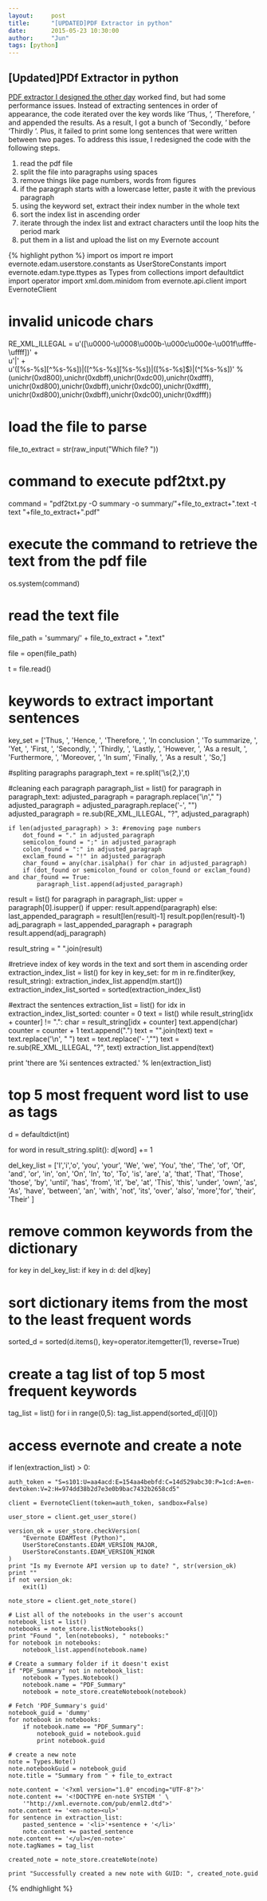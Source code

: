 ```yaml
---
layout:     post
title:      "[UPDATED]PDF Extractor in python"
date:       2015-05-23 10:30:00
author:     "Jun"
tags: [python]
---
```


<h2 class="section-heading">[Updated]PDf Extractor in python</h2>
<p><a href="http://jsideas.net/python/2015/05/16/pdf_extractor/">PDF extractor I designed the other day</a> worked find, but had some performance issues. Instead of extracting sentences in order of appearance, the code iterated over the key words like ‘Thus, ‘, ‘Therefore, ‘ and appended the results. As a result, I got a bunch of ‘Secondly, ‘ before ‘Thirdly ‘. Plus, it failed to print some long sentences that were written between two pages. To address this issue, I redesigned the code with the following steps.</p>

<ol>
	<li>read the pdf file</li>
	<li>split the file into paragraphs using spaces</li>
	<li>remove things like page numbers, words from figures</li>
	<li>if the paragraph starts with a lowercase letter, paste it with the previous paragraph</li>
	<li>using the keyword set, extract their index number in the whole text</li>
	<li>sort the index list in ascending order</li>
	<li>iterate through the index list and extract characters until the loop hits the period mark</li>
	<li>put them in a list and upload the list on my Evernote account</li>
</ol>

{% highlight python %}
import os
import re
import evernote.edam.userstore.constants as UserStoreConstants
import evernote.edam.type.ttypes as Types
from collections import defaultdict
import operator
import xml.dom.minidom
from evernote.api.client import EvernoteClient

# invalid unicode chars
RE_XML_ILLEGAL = u'([\u0000-\u0008\u000b-\u000c\u000e-\u001f\ufffe-\uffff])' + \
                 u'|' + \
                 u'([%s-%s][^%s-%s])|([^%s-%s][%s-%s])|([%s-%s]$)|(^[%s-%s])' % \
                  (unichr(0xd800),unichr(0xdbff),unichr(0xdc00),unichr(0xdfff),
                   unichr(0xd800),unichr(0xdbff),unichr(0xdc00),unichr(0xdfff),
                   unichr(0xd800),unichr(0xdbff),unichr(0xdc00),unichr(0xdfff))


# load the file to parse
file_to_extract = str(raw_input("Which file? "))


# command to execute pdf2txt.py
command = "pdf2txt.py -O summary -o summary/"+file_to_extract+".text  -t text "+file_to_extract+".pdf"

# execute the command to retrieve the text from the pdf file
os.system(command)

# read the text file
file_path = 'summary/' + file_to_extract + ".text"

file = open(file_path)

t = file.read()

# keywords to extract important sentences
key_set = ['Thus, ', 
			'Hence, ', 
			'Therefore, ', 
			'In conclusion ', 
			'To summarize, ', 
			'Yet, ', 
			'First, ', 
			'Secondly, ', 
			'Thirdly, ', 
			'Lastly, ', 
			'However, ', 
			'As a result, ', 
			'Furthermore, ', 
			'Moreover, ', 
			'In sum', 
			'Finally, ',
			'As a result ',
			'So,']

#spliting paragraphs
paragraph_text = re.split('\s{2,}',t)

#cleaning each paragraph
paragraph_list = list()
for paragraph in paragraph_text:
	adjusted_paragraph = paragraph.replace('\n'," ")
	adjusted_paragraph = adjusted_paragraph.replace('-', "")
	adjusted_paragraph = re.sub(RE_XML_ILLEGAL, "?", adjusted_paragraph)
	
	if len(adjusted_paragraph) > 3: #removing page numbers
		dot_found = "." in adjusted_paragraph
		semicolon_found = ";" in adjusted_paragraph
		colon_found = ":" in adjusted_paragraph
		exclam_found = "!" in adjusted_paragraph
		char_found = any(char.isalpha() for char in adjusted_paragraph)
		if (dot_found or semicolon_found or colon_found or exclam_found) and char_found == True:
			paragraph_list.append(adjusted_paragraph)

result = list()
for paragraph in paragraph_list:
	upper = paragraph[0].isupper()
	if upper:
		result.append(paragraph)
	else:
		last_appended_paragraph = result[len(result)-1]
		result.pop(len(result)-1)
		adj_paragraph = last_appended_paragraph + paragraph
		result.append(adj_paragraph)

result_string = " ".join(result)

#retrieve index of key words in the text and sort them in ascending order
extraction_index_list = list()
for key in key_set:
	for m in re.finditer(key, result_string):
		extraction_index_list.append(m.start())
extraction_index_list_sorted = sorted(extraction_index_list)

#extract the sentences
extraction_list = list()
for idx in extraction_index_list_sorted:
	counter = 0
	text = list()
	while result_string[idx + counter] != ".":
		char = result_string[idx + counter]
		text.append(char)
		counter = counter + 1
	text.append(".")
	text = "".join(text)
	text = text.replace('\n', " ")
	text = text.replace('- ',"")
	text = re.sub(RE_XML_ILLEGAL, "?", text)
	extraction_list.append(text)

print 'there are %i sentences extracted.' % len(extraction_list)

# top 5 most frequent word list to use as tags
d = defaultdict(int)

for word in result_string.split():
	d[word] += 1

del_key_list = ['I','i','o', 'you', 'your', 'We', 'we', 'You', 'the', 'The', 'of', 'Of', 'and', 'or', 'in', 'on', 'On', 'In', 'to', 'To', 'is', 'are', 'a', 'that', 'That', 'Those', 'those', 'by', 'until', 'has', 'from', 'it', 'be', 'at', 'This', 
				'this', 'under', 'own', 'as', 'As', 'have', 'between', 'an', 'with', 'not', 'its', 'over', 'also', 'more','for', 'their', 'Their' ]

# remove common keywords from the dictionary
for key in del_key_list:
	if key in d:
		del d[key]

# sort dictionary items from the most to the least frequent words
sorted_d = sorted(d.items(), key=operator.itemgetter(1), reverse=True)

# create a tag list of top 5 most frequent keywords
tag_list = list()
for i in range(0,5):
	tag_list.append(sorted_d[i][0])

# access evernote and create a note
if len(extraction_list) > 0:

	auth_token = "S=s101:U=aa4acd:E=154aa4bebfd:C=14d529abc30:P=1cd:A=en-devtoken:V=2:H=974dd38b2d7e3e0b9bac7432b2658cd5"

	client = EvernoteClient(token=auth_token, sandbox=False)

	user_store = client.get_user_store()

	version_ok = user_store.checkVersion(
	    "Evernote EDAMTest (Python)",
	    UserStoreConstants.EDAM_VERSION_MAJOR,
	    UserStoreConstants.EDAM_VERSION_MINOR
	)
	print "Is my Evernote API version up to date? ", str(version_ok)
	print ""
	if not version_ok:
	    exit(1)

	note_store = client.get_note_store()

	# List all of the notebooks in the user's account
	notebook_list = list()
	notebooks = note_store.listNotebooks()
	print "Found ", len(notebooks), " notebooks:"
	for notebook in notebooks:
	    notebook_list.append(notebook.name)

	# Create a summary folder if it doesn't exist
	if "PDF_Summary" not in notebook_list:
		notebook = Types.Notebook()
		notebook.name = "PDF_Summary"
		notebook = note_store.createNotebook(notebook)

	# Fetch 'PDF_Summary's guid'
	notebook_guid = 'dummy'
	for notebook in notebooks:
		if notebook.name == "PDF_Summary":
			notebook_guid = notebook.guid
			print notebook.guid

	# create a new note
	note = Types.Note()
	note.notebookGuid = notebook_guid
	note.title = "Summary from " + file_to_extract

	note.content = '<?xml version="1.0" encoding="UTF-8"?>'
	note.content += '<!DOCTYPE en-note SYSTEM ' \
	    '"http://xml.evernote.com/pub/enml2.dtd">'
	note.content += '<en-note><ul>'
	for sentence in extraction_list:
	    pasted_sentence = '<li>'+sentence + '</li>'
	    note.content += pasted_sentence
	note.content += '</ul></en-note>'
	note.tagNames = tag_list

	created_note = note_store.createNote(note)

	print "Successfully created a new note with GUID: ", created_note.guid

{% endhighlight %}